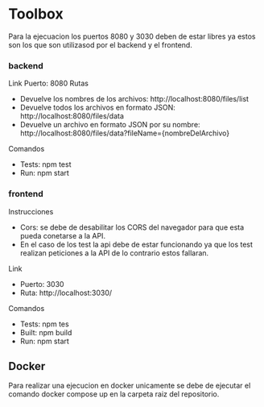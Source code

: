 # Toolbox
 
Para la ejecuacion los puertos 8080 y 3030 deben de estar libres ya estos son los que son utilizasod por el backend y el frontend.

### backend
Link
Puerto: 8080
Rutas
- Devuelve los nombres de los archivos: http://localhost:8080/files/list
- Devuelve todos los archivos en formato JSON: http://localhost:8080/files/data
- Devuelve un archivo en formato JSON por su nombre: http://localhost:8080/files/data?fileName={nombreDelArchivo}

Comandos
- Tests: npm test
- Run: npm start

### frontend

Instrucciones
- Cors: se debe de desabilitar los CORS del navegador para que esta pueda conetarse a la API.
- En el caso de los test la api debe de estar funcionando ya que los test realizan peticiones a la API de lo contrario estos fallaran.

Link
- Puerto: 3030
- Ruta: http://localhost:3030/

Comandos
- Tests: npm tes
- Built: npm build
- Run: npm start



## Docker
Para realizar una ejecucion en docker unicamente se debe de ejecutar el comando docker compose up en la carpeta raiz del repositorio.